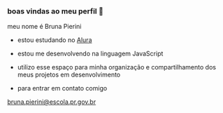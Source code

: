 ### boas vindas ao meu perfil  💜

meu nome é Bruna Pierini

- estou estudando no [Alura](https://www.alura.com.br) 
- estou me desenvolvendo na linguagem JavaScript
- utilizo esse espaço para minha organização e compartilhamento dos meus projetos em desenvolvimento 

- para entrar em contato comigo 

bruna.pierini@escola.pr.gov.br
